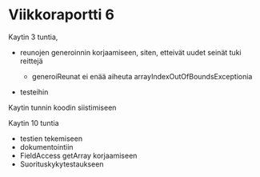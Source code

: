 # Viikkoraportti 6

Kaytin 3 tuntia,

* reunojen generoinnin korjaamiseen, siten, etteivät uudet seinät tuki reittejä
  * generoiReunat ei enää aiheuta arrayIndexOutOfBoundsExceptionia
  
* testeihin

Kaytin tunnin koodin siistimiseen

Kaytin 10 tuntia

* testien tekemiseen
* dokumentointiin
* FieldAccess getArray korjaamiseen
* Suorituskykytestaukseen
